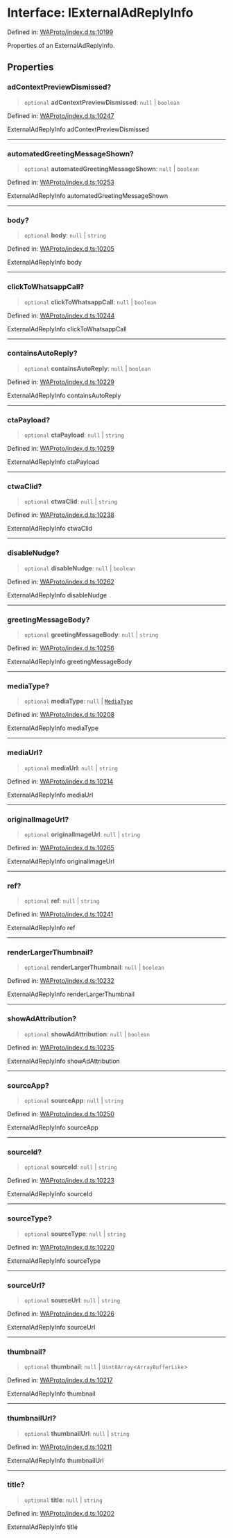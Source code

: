 # Interface: IExternalAdReplyInfo

Defined in: [WAProto/index.d.ts:10199](https://github.com/Fokusdotid/Baileys/blob/d7495b24bcd136e35724329fba661cfcc0bc8eed/WAProto/index.d.ts#L10199)

Properties of an ExternalAdReplyInfo.

## Properties

### adContextPreviewDismissed?

> `optional` **adContextPreviewDismissed**: `null` \| `boolean`

Defined in: [WAProto/index.d.ts:10247](https://github.com/Fokusdotid/Baileys/blob/d7495b24bcd136e35724329fba661cfcc0bc8eed/WAProto/index.d.ts#L10247)

ExternalAdReplyInfo adContextPreviewDismissed

***

### automatedGreetingMessageShown?

> `optional` **automatedGreetingMessageShown**: `null` \| `boolean`

Defined in: [WAProto/index.d.ts:10253](https://github.com/Fokusdotid/Baileys/blob/d7495b24bcd136e35724329fba661cfcc0bc8eed/WAProto/index.d.ts#L10253)

ExternalAdReplyInfo automatedGreetingMessageShown

***

### body?

> `optional` **body**: `null` \| `string`

Defined in: [WAProto/index.d.ts:10205](https://github.com/Fokusdotid/Baileys/blob/d7495b24bcd136e35724329fba661cfcc0bc8eed/WAProto/index.d.ts#L10205)

ExternalAdReplyInfo body

***

### clickToWhatsappCall?

> `optional` **clickToWhatsappCall**: `null` \| `boolean`

Defined in: [WAProto/index.d.ts:10244](https://github.com/Fokusdotid/Baileys/blob/d7495b24bcd136e35724329fba661cfcc0bc8eed/WAProto/index.d.ts#L10244)

ExternalAdReplyInfo clickToWhatsappCall

***

### containsAutoReply?

> `optional` **containsAutoReply**: `null` \| `boolean`

Defined in: [WAProto/index.d.ts:10229](https://github.com/Fokusdotid/Baileys/blob/d7495b24bcd136e35724329fba661cfcc0bc8eed/WAProto/index.d.ts#L10229)

ExternalAdReplyInfo containsAutoReply

***

### ctaPayload?

> `optional` **ctaPayload**: `null` \| `string`

Defined in: [WAProto/index.d.ts:10259](https://github.com/Fokusdotid/Baileys/blob/d7495b24bcd136e35724329fba661cfcc0bc8eed/WAProto/index.d.ts#L10259)

ExternalAdReplyInfo ctaPayload

***

### ctwaClid?

> `optional` **ctwaClid**: `null` \| `string`

Defined in: [WAProto/index.d.ts:10238](https://github.com/Fokusdotid/Baileys/blob/d7495b24bcd136e35724329fba661cfcc0bc8eed/WAProto/index.d.ts#L10238)

ExternalAdReplyInfo ctwaClid

***

### disableNudge?

> `optional` **disableNudge**: `null` \| `boolean`

Defined in: [WAProto/index.d.ts:10262](https://github.com/Fokusdotid/Baileys/blob/d7495b24bcd136e35724329fba661cfcc0bc8eed/WAProto/index.d.ts#L10262)

ExternalAdReplyInfo disableNudge

***

### greetingMessageBody?

> `optional` **greetingMessageBody**: `null` \| `string`

Defined in: [WAProto/index.d.ts:10256](https://github.com/Fokusdotid/Baileys/blob/d7495b24bcd136e35724329fba661cfcc0bc8eed/WAProto/index.d.ts#L10256)

ExternalAdReplyInfo greetingMessageBody

***

### mediaType?

> `optional` **mediaType**: `null` \| [`MediaType`](../namespaces/ExternalAdReplyInfo/enumerations/MediaType.md)

Defined in: [WAProto/index.d.ts:10208](https://github.com/Fokusdotid/Baileys/blob/d7495b24bcd136e35724329fba661cfcc0bc8eed/WAProto/index.d.ts#L10208)

ExternalAdReplyInfo mediaType

***

### mediaUrl?

> `optional` **mediaUrl**: `null` \| `string`

Defined in: [WAProto/index.d.ts:10214](https://github.com/Fokusdotid/Baileys/blob/d7495b24bcd136e35724329fba661cfcc0bc8eed/WAProto/index.d.ts#L10214)

ExternalAdReplyInfo mediaUrl

***

### originalImageUrl?

> `optional` **originalImageUrl**: `null` \| `string`

Defined in: [WAProto/index.d.ts:10265](https://github.com/Fokusdotid/Baileys/blob/d7495b24bcd136e35724329fba661cfcc0bc8eed/WAProto/index.d.ts#L10265)

ExternalAdReplyInfo originalImageUrl

***

### ref?

> `optional` **ref**: `null` \| `string`

Defined in: [WAProto/index.d.ts:10241](https://github.com/Fokusdotid/Baileys/blob/d7495b24bcd136e35724329fba661cfcc0bc8eed/WAProto/index.d.ts#L10241)

ExternalAdReplyInfo ref

***

### renderLargerThumbnail?

> `optional` **renderLargerThumbnail**: `null` \| `boolean`

Defined in: [WAProto/index.d.ts:10232](https://github.com/Fokusdotid/Baileys/blob/d7495b24bcd136e35724329fba661cfcc0bc8eed/WAProto/index.d.ts#L10232)

ExternalAdReplyInfo renderLargerThumbnail

***

### showAdAttribution?

> `optional` **showAdAttribution**: `null` \| `boolean`

Defined in: [WAProto/index.d.ts:10235](https://github.com/Fokusdotid/Baileys/blob/d7495b24bcd136e35724329fba661cfcc0bc8eed/WAProto/index.d.ts#L10235)

ExternalAdReplyInfo showAdAttribution

***

### sourceApp?

> `optional` **sourceApp**: `null` \| `string`

Defined in: [WAProto/index.d.ts:10250](https://github.com/Fokusdotid/Baileys/blob/d7495b24bcd136e35724329fba661cfcc0bc8eed/WAProto/index.d.ts#L10250)

ExternalAdReplyInfo sourceApp

***

### sourceId?

> `optional` **sourceId**: `null` \| `string`

Defined in: [WAProto/index.d.ts:10223](https://github.com/Fokusdotid/Baileys/blob/d7495b24bcd136e35724329fba661cfcc0bc8eed/WAProto/index.d.ts#L10223)

ExternalAdReplyInfo sourceId

***

### sourceType?

> `optional` **sourceType**: `null` \| `string`

Defined in: [WAProto/index.d.ts:10220](https://github.com/Fokusdotid/Baileys/blob/d7495b24bcd136e35724329fba661cfcc0bc8eed/WAProto/index.d.ts#L10220)

ExternalAdReplyInfo sourceType

***

### sourceUrl?

> `optional` **sourceUrl**: `null` \| `string`

Defined in: [WAProto/index.d.ts:10226](https://github.com/Fokusdotid/Baileys/blob/d7495b24bcd136e35724329fba661cfcc0bc8eed/WAProto/index.d.ts#L10226)

ExternalAdReplyInfo sourceUrl

***

### thumbnail?

> `optional` **thumbnail**: `null` \| `Uint8Array`\<`ArrayBufferLike`\>

Defined in: [WAProto/index.d.ts:10217](https://github.com/Fokusdotid/Baileys/blob/d7495b24bcd136e35724329fba661cfcc0bc8eed/WAProto/index.d.ts#L10217)

ExternalAdReplyInfo thumbnail

***

### thumbnailUrl?

> `optional` **thumbnailUrl**: `null` \| `string`

Defined in: [WAProto/index.d.ts:10211](https://github.com/Fokusdotid/Baileys/blob/d7495b24bcd136e35724329fba661cfcc0bc8eed/WAProto/index.d.ts#L10211)

ExternalAdReplyInfo thumbnailUrl

***

### title?

> `optional` **title**: `null` \| `string`

Defined in: [WAProto/index.d.ts:10202](https://github.com/Fokusdotid/Baileys/blob/d7495b24bcd136e35724329fba661cfcc0bc8eed/WAProto/index.d.ts#L10202)

ExternalAdReplyInfo title
